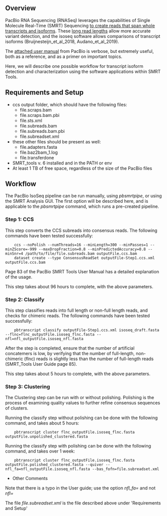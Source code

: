 ## Overview

PacBio RNA Sequencing (RNASeq) leverages the capabilities of Single Molecule Real-Time (SMRT) Sequencing [to create reads that span whole transcripts and isoforms](https://www.pacb.com/products-and-services/analytical-software/rna-sequencing/). These [long read lengths](https://www.pacb.com/wp-content/uploads/Application-Brief-RNA-sequencing-Best-Practices.pdf) allow more accurate variant detection, and the isoseq software allows comparisons of transcript isoforms (Bruijnesteijn_et_al_2018, Audano_et_al_2019).

The [attached user manual](https://github.com/disulfidebond/avrl-isoseq/blob/Workflow1/SMRT_Tools_Reference_Guide_v600.pdf) from PacBio is verbose, but extremely useful, both as a reference, and as a primer on important topics.  

Here, we will describe one possible workflow for transcript isoform detection and characterization using the software applications within SMRT Tools. 

## Requirements and Setup

* ccs output folder, which should have the following files:
  * file.scraps.bam
  * file.scraps.bam.pbi
  * file.sts.xml
  * file.subreads.bam
  * file.subreads.bam.pbi
  * file.subreadset.xml
* these other files should be present as well:
  * file.adapters.fasta
  * file.baz2bam_1.log
  * file.transferdone
* SMRT_tools v. 6 installed and in the PATH or env
* At least 1 TB of free space, regardless of the size of the PacBio files

## Workflow

The PacBio IsoSeq pipeline can be run manually, using *pbsmrtpipe*, or using the SMRT Analysis GUI.  The first option will be described here, and is applicable to the *pbsmrtpipe* command, which runs a pre-created pipeline. 

### Step 1: CCS
This step converts the CCS subreads into consensus reads.  The following commands have been tested successfully:

        ccs --noPolish --numThreads=16 --minLength=300 --minPasses=1 --minZScore=-999 --maxDropFraction=0.8 --minPredictedAccuracy=0.8 --minSnr=4 /path/to/file/file.subreads.bam outputFile.ccs.bam
        dataset create --type ConsensusReadSet outputFile-Step1.ccs.xml outputFile.ccs.bam
        
Page 83 of the PacBio SMRT Tools User Manual has a detailed explanation of the usage.

This step takes about 96 hours to complete, with the above parameters.

### Step 2: Classify
This step classifies reads into full length or non-full length reads, and checks for chimeric reads.  The following commands have been tested successfully:

        pbtranscript classify outputFile-Step1.ccs.xml isoseq_draft.fasta --flnc=flnc_outputFile.isoseq_flnc.fasta --nfl=nfl_outputFile.isoseq_nfl.fasta

After the step is completed, ensure that the number of artificial concatemers is low, by verifying that the number of full-length, non-chimeric (flnc) reads is slightly less than the number of full-length reads (SMRT_Tools User Guide page 85). 

This step takes about 5 hours to complete, with the above parameters.

### Step 3: Clustering

The Clustering step can be run with or without polishing.  Polishing is the process of examining quality values to further refine consensus sequences of clusters.

Running the classify step without polishing can be done with the following command, and takes about 5 hours:

        pbtranscript cluster flnc_outputFile.isoseq_flnc.fasta outputFile.unpolished_clustered.fasta

Running the classify step with polishing can be done with the following command, and takes over 1 week:

        pbtranscript cluster flnc_outputFile.isoseq_flnc.fasta outputFile.polished_clustered.fasta --quiver --nfl_fa=nfl_outputFile.isoseq_nfl.fasta --bas_fofn=file.subreadset.xml
        
* Other Comments

Note that there is a typo in the User guide; use the option *nfl_fa=* and not *nfl=*

The file *file.subreadset.xml* is the file described above under 'Requirements and Setup'
